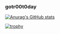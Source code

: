 ### gotr00t0day

[![Anurag's GitHub stats](https://github-readme-stats.vercel.app/api?username=gotr00t0day)](https://github.com/anuraghazra/github-readme-stats)

[![trophy](https://github-profile-trophy.vercel.app/?username=gotr00t0day&theme=onedark)](https://github.com/ryo-ma/github-profile-trophy)

